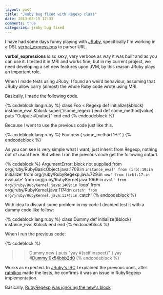 ```yaml
---
layout: post
title: "JRuby bug fixed with Regexp class"
date: 2013-08-15 17:33
comments: true
categories: jruby bug fixed
---
```


I have had some days funny playing with [JRuby](http://jruby.org/), specifically I'm working in a DSL [verbal_expressions](https://github.com/ryan-endacott/verbal_expressions) to parser URL.

**verbal_expressions** is so sexy, very verbose as way it was built and as you can use it. I tested it in MRI and works fine, but in my current project, we need developing a set new features upon JVM, by this reason JRuby plays an important role.

When I made tests using JRuby, I found an weird behaviour, assuming that JRuby allow carry (almost) the whole Ruby code wrote using MRI.

Basically, I made the following code.

{% codeblock lang:ruby %}
class Foo < Regexp
  def initialize(&block)
    instance_eval &block
    super('/some_regex/')
  end
  def some_method(value)
    puts "Output: #{value}"
  end
end
{% endcodeblock %}

Because I went to use the previous code just like this.

{% codeblock lang:ruby %}
Foo.new { some_method 'Hi!' }
{% endcodeblock %}

As you can see is very simple what I want, just inherit from Regexp, nothing out of usual here. But when I ran the previous code get the following output.

{% codeblock %}
ArgumentError: block not supplied
    from org/jruby/RubyBasicObject.java:1709:in `instance_eval'
    from (irb):10:in `initialize'
    from org/jruby/RubyRegexp.java:729:in `new'
    from (irb):17:in `evaluate'
    from org/jruby/RubyKernel.java:1066:in `eval'
    from org/jruby/RubyKernel.java:1409:in `loop'
    from org/jruby/RubyKernel.java:1174:in `catch'
    from org/jruby/RubyKernel.java:1174:in `catch'
{% endcodeblock %}

With idea to discard some problem in my code I decided test it with a dummy code like follow:

{% codeblock lang:ruby %}
class Dummy
  def initialize(&block)
    instance_eval &block
  end
end
{% endcodeblock %}

When I run the previous code:

{% codeblock %}
>> Dummy.new { puts "yay #{self.inspect}" }
yay #<Dummy:0x54bbb2d0>
{% endcodeblock %}

Works as expected. In [JRuby's IRC](https://github.com/jruby/jruby/wiki/IRC) I explained the previous ones, after [ratnikov](https://github.com/ratnikov) made the tests, he confirms it was an issue in RubyRegexp implementation.

Basically, [RubyRegexp](https://github.com/jruby/jruby/blob/master/core/src/main/java/org/jruby/RubyRegexp.java) [was ignoring the new's block](https://github.com/jruby/jruby/commit/6729d3be83e8a7feead3e636d8bb8018c6af2dbb#L0L907)



